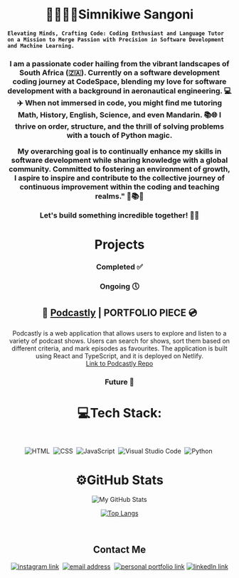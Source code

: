 <h1 align="center">🌚🙋🏾‍♀️Simnikiwe Sangoni</h1> 

**`Elevating Minds, Crafting Code: Coding Enthusiast and Language Tutor on a Mission to Merge Passion with Precision in Software Development and Machine Learning.`**

<h3 align="center">I am a passionate coder hailing from the vibrant landscapes of South Africa (🇿🇦). Currently on a software development coding journey at CodeSpace, blending my love for software development with a background in aeronautical engineering. 💻✈️ When not immersed in code, you might find me tutoring Math, History, English, Science, and even Mandarin. 📚🌐 I thrive on order, structure, and the thrill of solving problems with a touch of Python magic. 


My overarching goal is to continually enhance my skills in software development while sharing knowledge with a global community. Committed to fostering an environment of growth, I aspire to inspire and contribute to the collective journey of continuous improvement within the coding and teaching realms." 🌱📚💡

Let's build something incredible together! 🚀✨
</h3> 

<h1 align="center">Projects</h1>

<h3 align="center">Completed ✅</h3>
<h3 align="center">Ongoing 🕔</h3>


<h2 align="center">🎵 <a href="https://podcastly.netlify.app/" target="_blank">Podcastly</a> | PORTFOLIO PIECE 💿</h2>
<p align="center">
Podcastly is a web application that allows users to explore and listen to a variety of podcast shows. Users can search for shows, sort them based on different criteria, and mark episodes as favourites. The application is built using React and TypeScript, and it is deployed on Netlify.<br>
<a href="https://github.com/SimSangoni/SIMSAN455_WFO2401_B_Simnikiwe-Sangoni_DJS11" target="_blank">Link to Podcastly Repo</a>
</p>




<h3 align="center">Future 📃 </h3>

<h1 align="center">💻Tech Stack:</h1>&nbsp;

<div align="center">
  
  ![HTML](https://img.shields.io/badge/-HTML-333333?style=for-the-badge&logo=HTML5)&nbsp;
  ![CSS](https://img.shields.io/badge/-CSS-333333?style=for-the-badge&logo=CSS3&logoColor=1572B6)&nbsp;
  ![JavaScript](https://img.shields.io/badge/-JavaScript-333333?style=for-the-badge&logo=javascript)&nbsp;
  ![Visual Studio Code](https://img.shields.io/badge/-Visual%20Studio%20Code-333333?style=for-the-badge&logo=visual-studio-code&logoColor=007ACC)&nbsp;
  ![Python](https://img.shields.io/badge/python-3670A0?style=for-the-badge&logo=python&logoColor=ffdd54)&nbsp;
</div>



<h1 align="center"> ⚙️GitHub Stats</h1> 


<div align="center">

![My GitHub Stats](https://github-readme-stats.vercel.app/api?username=simsangoni&show_icons=true&theme=radical)
  
[![Top Langs](https://github-readme-stats.vercel.app/api/top-langs/?username=simsangoni&layout=donut)](https://github.com/simsangoni/github-readme-stats)
</div>



<br>
<h2 align="center">Contact Me</h2>

<p align="center">
<a href="https://www.instagram.com/simsangoni/" target="_blank"><img src="https://img.shields.io/badge/instagram-%230077B5.svg?&style=for-the-badge&logo=instagram&logoColor=white" alt="instagram link" /></a>&nbsp;
<a href="mailto:simnikiwesangoni@gmail.com" target="_blank"><img src="https://img.shields.io/badge/gmail-%23D14836.svg?&style=for-the-badge&logo=gmail&logoColor=white" alt="email address"/></a>&nbsp;
<a href="https://simnikiwe-sangoni-portfolio-site.netlify.app"><img src="https://img.shields.io/badge/my%20website-8A2BE2.svg?&style=for-the-badge" alt="personal portfolio link"/></a>
<a href="https://www.linkedin.com/in/simnikiwe-sangoni-8a3892164/"> <img src="https://img.shields.io/badge/LinkedIn-0077B5?style=for-the-badge&logo=linkedin&logoColor=white" alt="linkedIn link" /></a>
</p>
</br>

